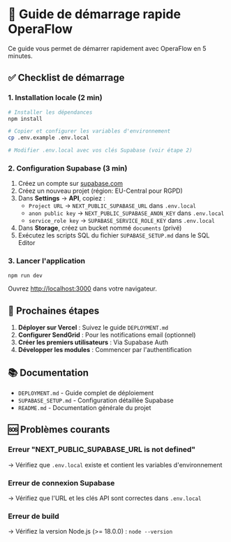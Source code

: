 # 🚀 Guide de démarrage rapide OperaFlow

Ce guide vous permet de démarrer rapidement avec OperaFlow en 5 minutes.

## ✅ Checklist de démarrage

### 1. Installation locale (2 min)

```bash
# Installer les dépendances
npm install

# Copier et configurer les variables d'environnement
cp .env.example .env.local

# Modifier .env.local avec vos clés Supabase (voir étape 2)
```

### 2. Configuration Supabase (3 min)

1. Créez un compte sur [supabase.com](https://supabase.com)
2. Créez un nouveau projet (région: EU-Central pour RGPD)
3. Dans **Settings** → **API**, copiez :
   - `Project URL` → `NEXT_PUBLIC_SUPABASE_URL` dans `.env.local`
   - `anon public key` → `NEXT_PUBLIC_SUPABASE_ANON_KEY` dans `.env.local`
   - `service_role key` → `SUPABASE_SERVICE_ROLE_KEY` dans `.env.local`
4. Dans **Storage**, créez un bucket nommé `documents` (privé)
5. Exécutez les scripts SQL du fichier `SUPABASE_SETUP.md` dans le SQL Editor

### 3. Lancer l'application

```bash
npm run dev
```

Ouvrez [http://localhost:3000](http://localhost:3000) dans votre navigateur.

## 🔄 Prochaines étapes

1. **Déployer sur Vercel** : Suivez le guide `DEPLOYMENT.md`
2. **Configurer SendGrid** : Pour les notifications email (optionnel)
3. **Créer les premiers utilisateurs** : Via Supabase Auth
4. **Développer les modules** : Commencer par l'authentification

## 📚 Documentation

- `DEPLOYMENT.md` - Guide complet de déploiement
- `SUPABASE_SETUP.md` - Configuration détaillée Supabase
- `README.md` - Documentation générale du projet

## 🆘 Problèmes courants

### Erreur "NEXT_PUBLIC_SUPABASE_URL is not defined"
→ Vérifiez que `.env.local` existe et contient les variables d'environnement

### Erreur de connexion Supabase
→ Vérifiez que l'URL et les clés API sont correctes dans `.env.local`

### Erreur de build
→ Vérifiez la version Node.js (>= 18.0.0) : `node --version`

